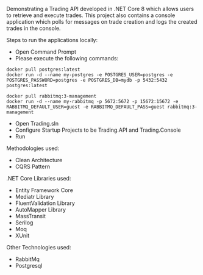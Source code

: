Demonstrating a Trading API developed in .NET Core 8 which allows users to retrieve and execute trades. This project also contains a console application which polls for messages on trade creation and logs the created trades in the console.

Steps to run the applications locally:
- Open Command Prompt
- Please execute the following commands:
```
docker pull postgres:latest
docker run -d --name my-postgres -e POSTGRES_USER=postgres -e POSTGRES_PASSWORD=postgres -e POSTGRES_DB=mydb -p 5432:5432 postgres:latest

docker pull rabbitmq:3-management
docker run -d --name my-rabbitmq -p 5672:5672 -p 15672:15672 -e RABBITMQ_DEFAULT_USER=guest -e RABBITMQ_DEFAULT_PASS=guest rabbitmq:3-management
```
- Open Trading.sln
- Configure Startup Projects to be Trading.API and Trading.Console
- Run

Methodologies used:
- Clean Architecture
- CQRS Pattern

.NET Core Libraries used:
- Entity Framework Core
- Mediatr Library
- FluentValidation Library
- AutoMapper Library
- MassTransit
- Serilog
- Moq
- XUnit

Other Technologies used:
- RabbitMq
- Postgresql  

